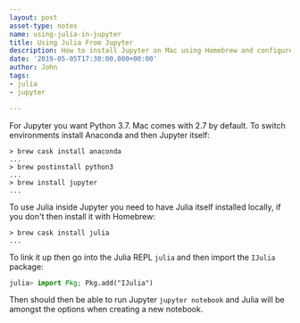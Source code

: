 ```yaml
---
layout: post
asset-type: notes
name: using-julia-in-jupyter
title: Using Julia From Jupyter 
description: How to install Jupyter on Mac using Homebrew and configure it to use the Julia kernel.
date: '2019-05-05T17:30:00.000+00:00'
author: John
tags:
- julia
- jupyter

---
```


For Jupyter you want Python 3.7. Mac comes with 2.7 by default. To switch environments install Anaconda and then Jupyter itself:

```console
> brew cask install anaconda
...
> brew postinstall python3
...
> brew install jupyter
...
```

To use Julia inside Jupyter you need to have Julia itself installed locally, if you don't then install it with Homebrew:

```console
> brew cask install julia
...
```

To link it up then go into the Julia REPL `julia` and then import the `IJulia` package:

```julia
julia> import Pkg; Pkg.add("IJulia")
```

Then should then be able to run Jupyter `jupyter notebook` and Julia will be amongst the options when creating a new notebook.
